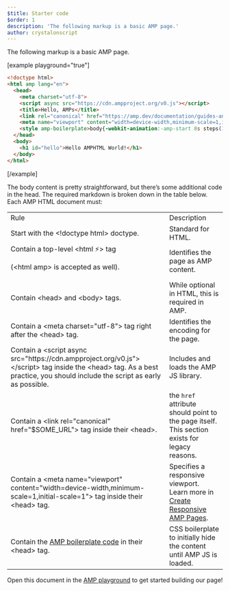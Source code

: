```yaml
---
$title: Starter code
$order: 1
description: 'The following markup is a basic AMP page.'
author: crystalonscript
---
```


The following markup is a basic AMP page.

[example playground="true"]
```html
<!doctype html>
<html amp lang="en">
  <head>
    <meta charset="utf-8">
    <script async src="https://cdn.ampproject.org/v0.js"></script>
    <title>Hello, AMPs</title>
    <link rel="canonical" href="https://amp.dev/documentation/guides-and-tutorials/start/create/basic_markup/">
    <meta name="viewport" content="width=device-width,minimum-scale=1,initial-scale=1">
    <style amp-boilerplate>body{-webkit-animation:-amp-start 8s steps(1,end) 0s 1 normal both;-moz-animation:-amp-start 8s steps(1,end) 0s 1 normal both;-ms-animation:-amp-start 8s steps(1,end) 0s 1 normal both;animation:-amp-start 8s steps(1,end) 0s 1 normal both}@-webkit-keyframes -amp-start{from{visibility:hidden}to{visibility:visible}}@-moz-keyframes -amp-start{from{visibility:hidden}to{visibility:visible}}@-ms-keyframes -amp-start{from{visibility:hidden}to{visibility:visible}}@-o-keyframes -amp-start{from{visibility:hidden}to{visibility:visible}}@keyframes -amp-start{from{visibility:hidden}to{visibility:visible}}</style><noscript><style amp-boilerplate>body{-webkit-animation:none;-moz-animation:none;-ms-animation:none;animation:none}</style></noscript>
  </head>
  <body>
    <h1 id="hello">Hello AMPHTML World!</h1>
  </body>
</html>
```
[/example]

The body content is pretty straightforward, but there’s some additional code in the head. The required markdown is broken down in the table below. Each AMP HTML document must:

<table>
  <tr>
   <td>Rule
   </td>
   <td>Description
   </td>
  </tr>
  <tr>
   <td>Start with the &lt;!doctype html> doctype.
   </td>
   <td>Standard for HTML.
   </td>
  </tr>
  <tr>
   <td>Contain a top-level &lt;html ⚡> tag
<p>
(&lt;html amp> is accepted as well).
   </td>
   <td>Identifies the page as AMP content.
   </td>
  </tr>
  <tr>
   <td>Contain &lt;head> and &lt;body> tags.
   </td>
   <td>While optional in HTML, this is required in AMP.
   </td>
  </tr>
  <tr>
   <td>Contain a &lt;meta charset="utf-8"> tag right after the &lt;head> tag.
   </td>
   <td>Identifies the encoding for the page.
   </td>
  </tr>
  <tr>
   <td>Contain a &lt;script async src="https://cdn.ampproject.org/v0.js">&lt;/script> tag inside the &lt;head> tag. As a best practice, you should include the script as early as possible.
   </td>
   <td>Includes and loads the AMP JS library.
   </td>
  </tr>
  <tr>
   <td>Contain a &lt;link rel="canonical" href="$SOME_URL"> tag inside their &lt;head>.
   </td>
   <td>the <code>href</code> attribute should point to the page itself. This section exists for legacy reasons. 
   </td>
  </tr>
  <tr>
   <td>Contain a &lt;meta name="viewport" content="width=device-width,minimum-scale=1,initial-scale=1"> tag inside their &lt;head> tag.
   </td>
   <td>Specifies a responsive viewport. Learn more in <a href="https://amp.dev/documentation/guides-and-tutorials/develop/style_and_layout/responsive_design/?format=websites">Create Responsive AMP Pages</a>.
   </td>
  </tr>
  <tr>
   <td>Contain the <a href="https://amp.dev/documentation/guides-and-tutorials/learn/spec/amp-boilerplate/?format=websites">AMP boilerplate code</a> in their &lt;head> tag.
   </td>
   <td>CSS boilerplate to initially hide the content until AMP JS is loaded.
   </td>
  </tr>
</table>

Open this document in the [AMP playground](https://playground.amp.dev/) to get started building our page!